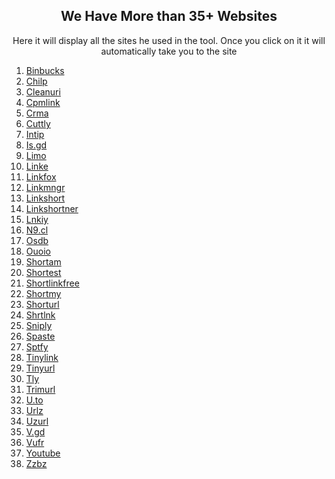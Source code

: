 <h2 align="center">We Have More than 35+ Websites</h3>
<p align="center">
Here it will display all the sites he used in the tool. Once you click on it it will automatically take you to the site
</p>

1. [Binbucks](https://www.binbucks.com/)
1. [Chilp](http://chilp.it/)
1. [Cleanuri](https://cleanuri.com/)
1. [Cpmlink](https://cpmlink.net/)
1. [Crma](https://cr.ma/)
1. [Cuttly](https://cutt.ly)
1. [Intip](https://intip.in/)
1. [Is.gd](https://is.gd)
1. [Limo](https://limo.link/)
1. [Linke](https://linke.to/)
1. [Linkfox](https://linkfox.io/)
1. [Linkmngr](https://linkmngr.com/)
1. [Linkshort](https://linkshort.cc/)
1. [Linkshortner](https://linkshortner.net/)
1. [Lnkiy](http://www.lnkiy.com/)
1. [N9.cl](https://n9.cl/)
1. [Osdb](http://osdb.link/)
1. [Ouoio](https://ouo.io/)
1. [Shortam](https://short.am/)
1. [Shortest](https://shorte.st/)
1. [Shortlinkfree](https://shortlinkfree.com/)
1. [Shortmy](https://shortmy.link/)
1. [Shorturl](https://www.shorturl.at/)
1. [Shrtlnk](https://www.shrtlnk.com/shorten)
1. [Sniply](https://snip.ly/)
1. [Spaste](https://spaste.com/)
1. [Sptfy](https://sptfy.com/)
1. [Tinylink](http://tinylink.link/)
1. [Tinyurl](https://tinyurl.com)
1. [Tly](https://t.ly/)
1. [Trimurl](https://trimurl.co)
1. [U.to](https://u.to/)
1. [Urlz](https://urlz.fr/)
1. [Uzurl](https://uzurl.com/)
1. [V.gd](https://v.gd/)
1. [Vufr](https://vu.fr/)
1. [Youtube](https://y2u.be/)
1. [Zzbz](http://zzb.bz/)
